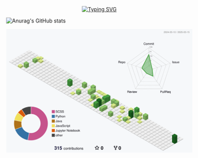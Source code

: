 <div align="center">
  <a href="https://git.io/typing-svg">
    <img src="https://readme-typing-svg.demolab.com?font=Fira+Code&weight=500&size=30&pause=1000&color=8DF768&center=true&vCenter=true&width=435&lines=Blog+%3A+syjoe02.github.io;Developing+.+.+.+" alt="Typing SVG">
  </a>
</div>

![Anurag's GitHub stats](https://github-readme-stats.vercel.app/api?username=anuraghazra&show_icons=true&theme=tokyonight)

<p align="center" >
	<picture>
	  <source media="(prefers-color-scheme: dark)"  srcset="https://raw.githubusercontent.com/syjoe02/syjoe02/output-3d-contrib/night.svg" />
	  <source media="(prefers-color-scheme: light)" srcset="https://raw.githubusercontent.com/syjoe02/syjoe02/output-3d-contrib/day.svg" />
	  <img alt="github profile contributions chart"    src="https://raw.githubusercontent.com/syjoe02/syjoe02/output-3d-contrib/day.svg" />
	</picture>
</p>
